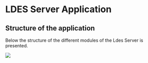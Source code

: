 # LDES Server Application

## Structure of the application

Below the structure of the different modules of the Ldes Server is presented.

![](.\modules\ldes-server-modules.svg)